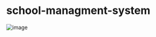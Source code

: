 # school-managment-system
![image](https://user-images.githubusercontent.com/75328752/208729195-770b475c-5394-47a4-bcdf-3d5d232a3be0.png)
